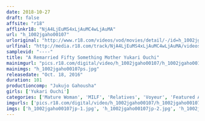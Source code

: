 ```yaml
---
date: 2018-10-27
draft: false
affsite: "r18"
afflinkr18: "NjA4LjEuMS4xLjAuMC4wLjAuMA"
url: "h_1002jgaho00107"
urloriginal: "http://www.r18.com/videos/vod/movies/detail/-/id=h_1002jgaho00107"
urlfinal: "http://media.r18.com/track/NjA4LjEuMS4xLjAuMC4wLjAuMA/videos/vod/movies/detail/-/id=h_1002jgaho00107"
samplevid: "----"
title: "A Remarried Fifty Something Mother Yukari Ouchi"
mainimgurl: "pics.r18.com/digital/video/h_1002jgaho00107/h_1002jgaho00107ps.jpg"
mainimgs: "h_1002jgaho00107ps.jpg"
releasedate: "Oct. 18, 2016"
duration: 101
productioncomp: "Jukujo Gahousha"
girls: ['Yukari Ouchi']
categories: ['Mature Woman', 'MILF', 'Relatives', 'Voyeur', 'Featured Actress']
imgurls: ['pics.r18.com/digital/video/h_1002jgaho00107/h_1002jgaho00107jp-1.jpg', 'pics.r18.com/digital/video/h_1002jgaho00107/h_1002jgaho00107jp-2.jpg', 'pics.r18.com/digital/video/h_1002jgaho00107/h_1002jgaho00107jp-3.jpg', 'pics.r18.com/digital/video/h_1002jgaho00107/h_1002jgaho00107jp-4.jpg', 'pics.r18.com/digital/video/h_1002jgaho00107/h_1002jgaho00107jp-5.jpg', 'pics.r18.com/digital/video/h_1002jgaho00107/h_1002jgaho00107jp-6.jpg', 'pics.r18.com/digital/video/h_1002jgaho00107/h_1002jgaho00107jp-7.jpg', 'pics.r18.com/digital/video/h_1002jgaho00107/h_1002jgaho00107jp-8.jpg', 'pics.r18.com/digital/video/h_1002jgaho00107/h_1002jgaho00107jp-9.jpg', 'pics.r18.com/digital/video/h_1002jgaho00107/h_1002jgaho00107jp-10.jpg', 'pics.r18.com/digital/video/h_1002jgaho00107/h_1002jgaho00107jp-11.jpg', 'pics.r18.com/digital/video/h_1002jgaho00107/h_1002jgaho00107jp-12.jpg', 'pics.r18.com/digital/video/h_1002jgaho00107/h_1002jgaho00107jp-13.jpg', 'pics.r18.com/digital/video/h_1002jgaho00107/h_1002jgaho00107jp-14.jpg', 'pics.r18.com/digital/video/h_1002jgaho00107/h_1002jgaho00107jp-15.jpg', 'pics.r18.com/digital/video/h_1002jgaho00107/h_1002jgaho00107jp-16.jpg', 'pics.r18.com/digital/video/h_1002jgaho00107/h_1002jgaho00107jp-17.jpg', 'pics.r18.com/digital/video/h_1002jgaho00107/h_1002jgaho00107jp-18.jpg', 'pics.r18.com/digital/video/h_1002jgaho00107/h_1002jgaho00107jp-19.jpg', 'pics.r18.com/digital/video/h_1002jgaho00107/h_1002jgaho00107jp-20.jpg']
imgs: ['h_1002jgaho00107jp-1.jpg', 'h_1002jgaho00107jp-2.jpg', 'h_1002jgaho00107jp-3.jpg', 'h_1002jgaho00107jp-4.jpg', 'h_1002jgaho00107jp-5.jpg', 'h_1002jgaho00107jp-6.jpg', 'h_1002jgaho00107jp-7.jpg', 'h_1002jgaho00107jp-8.jpg', 'h_1002jgaho00107jp-9.jpg', 'h_1002jgaho00107jp-10.jpg', 'h_1002jgaho00107jp-11.jpg', 'h_1002jgaho00107jp-12.jpg', 'h_1002jgaho00107jp-13.jpg', 'h_1002jgaho00107jp-14.jpg', 'h_1002jgaho00107jp-15.jpg', 'h_1002jgaho00107jp-16.jpg', 'h_1002jgaho00107jp-17.jpg', 'h_1002jgaho00107jp-18.jpg', 'h_1002jgaho00107jp-19.jpg', 'h_1002jgaho00107jp-20.jpg']
---
```

